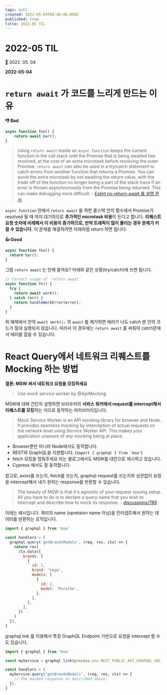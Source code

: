 ```yaml
---
tags: null
created: 2022-05-04T00:00:00.000Z
published: true
title: 2022-05 TIL
---
```


# 2022-05 TIL

📅 2022. 05. 04

**2022-05-04**
# `return await` 가 코드를 느리게 만드는 이유

**👎 Bad**
```js
async function foo() {
    return await bar();
}
```
> Using `return await` inside an `async function` keeps the current function in the call stack until the Promise that is being awaited has resolved, at the cost of an extra microtask before resolving the outer Promise. `return await` can also be used in a try/catch statement to catch errors from another function that returns a Promise.
> You can avoid the extra microtask by not awaiting the return value, with the trade off of the function no longer being a part of the stack trace if an error is thrown asynchronously from the Promise being returned. This can make debugging more difficult. - [Eslint no-return-await 룰 설명 문서](https://eslint.org/docs/rules/no-return-await)

`async function` 안에서 `return await` 를 하면 콜스택 안의 함수에서 Promise가 resolved 될 때 까지 대기하므로 **추가적인 microtask 비용**이 든다고 합니다.
**리퀘스트 요청 숫자에 비례해서 이 비용이 증가하므로, 만약 트래픽이 많이 몰리는 경우 문제가 커질 수 있습니다.**
이 문제를 해결하려면 아래처럼 return 하면 됩니다.

**👍 Good**
```js
async function foo() {
  return bar();
}
```

그럼 `return await` 는 언제 쓸까요? 아래와 같은 상황(try/catch)에 쓰면 됩니다.

```js
// Correct usage of `return await`
async function fn() {
  try {
    return await work();
  } catch (err) {
    return handleWorkError(error);
  }
}
```
위 예제에서 만약 `await work();` 의 `await` 를 제거하면 에러가 나도 catch 문 안의 코드가 절대 실행되지 않습니다.
따라서 이 경우에는 `return await` 를 써줘야 catch문에서 에러를 잡을 수 있습니다.

# React Query에서 네트워크 리퀘스트를 Mocking 하는 방법
**결론: MSW 써서 네트워크 요청을 모킹하세요**

> Use mock service worker by @ApiMocking

MSW에 대해 간단히 설명하면 브라우저의 **서비스 워커에서 request를 intercept해서 리퀘스트를 모킹**하는 식으로 동작하는 라이브러리입니다.

> Mock Service Worker is an API mocking library for browser and Node. It provides seamless mocking by interception of actual requests on the network level using Service Worker API. This makes your application unaware of any mocking being at place.

- Browser뿐만 아니라 Node에서도 동작합니다.
- REST와 GraphQL을 지원합니다. (`import { graphql } from 'msw'`)
- fetch 모킹을 멈춰주세요 라는 블로그에서도 MSW를 대안으로 제시하고 있습니다.
- Cypress 에서도 잘 동작합니다.

참고로, axios를 쓰는지, fetch를 쓰는지, graphql-request를 쓰는지와 상관없이 요청을 intercept해서 내가 원하는 response를 반환할 수 있습니다.

> The beauty of MSW is that it's agnostic of your request-issuing setup. All you have to do is to declare a query name that you wish to intercept and describe how to mock its response. - [discussions/789](https://github.com/mswjs/msw/discussions/879#discussioncomment-1224337)

아래는 예시입니다. 쿼리의 name (opretaion name 아님)을 인터셉트해서 원하는 데이터를 반환하는 로직입니다.
```js
import { graphql } from 'msw'

const handlers = [
  graphql.query('getBrandsModels', (req, res, ctx) => {
    return res(
      ctx.data({
        brands: [
          {
            id: 1,
            brand: 'Lego',
            models: [
              {
                id: 2,
                model: 'Porsche',
              },
            ],
          },
        ],
      })
    )
  }),
]
```

graphql.link 를 이용해서 특정 GraphQL Endpoint 기반으로 요청을 intercept 할 수도 있습니다.
```js
import { graphql } from 'msw'

const myService = graphql.link(process.env.NEXT_PUBLIC_API_GRAPHQL_URL)

const handlers = [
  myService.query('getBrandsModels', (req, res, ctx) => {
    // The mocked response as described above.
  }),
]
```